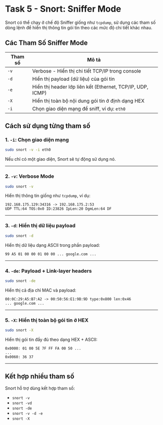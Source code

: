 
# Task 5 - Snort: Sniffer Mode

Snort có thể chạy ở chế độ Sniffer giống như `tcpdump`, sử dụng các tham số dòng lệnh để hiển thị thông tin gói tin theo các mức độ chi tiết khác nhau.

## Các Tham Số Sniffer Mode

| Tham số | Mô tả |
|---------|------|
| `-v`    | Verbose - Hiển thị chi tiết TCP/IP trong console |
| `-d`    | Hiển thị payload (dữ liệu) của gói tin |
| `-e`    | Hiển thị header lớp liên kết (Ethernet, TCP/IP, UDP, ICMP) |
| `-X`    | Hiển thị toàn bộ nội dung gói tin ở định dạng HEX |
| `-i`    | Chọn giao diện mạng để sniff, ví dụ: `eth0` |

## Cách sử dụng từng tham số

### 1. `-i`: Chọn giao diện mạng

```bash
sudo snort -v -i eth0
```

Nếu chỉ có một giao diện, Snort sẽ tự động sử dụng nó.

---

### 2. `-v`: Verbose Mode

```bash
sudo snort -v
```

Hiển thị thông tin giống như `tcpdump`, ví dụ:

```
192.168.175.129:34316 -> 192.168.175.2:53
UDP TTL:64 TOS:0x0 ID:23826 IpLen:20 DgmLen:64 DF
```

---

### 3. `-d`: Hiển thị dữ liệu payload

```bash
sudo snort -d
```

Hiển thị dữ liệu dạng ASCII trong phần payload:

```
99 A5 01 00 00 01 00 00 ... google.com ...
```

---

### 4. `-de`: Payload + Link-layer headers

```bash
sudo snort -de
```

Hiển thị cả địa chỉ MAC và payload:

```
00:0C:29:A5:B7:A2 -> 00:50:56:E1:9B:9D type:0x800 len:0x46
... google.com ...
```

---

### 5. `-X`: Hiển thị toàn bộ gói tin ở HEX

```bash
sudo snort -X
```

Hiển thị gói tin đầy đủ theo dạng HEX + ASCII:

```
0x0000: 01 00 5E 7F FF FA 00 50 ...
...
0x0060: 36 37
```

---

## Kết hợp nhiều tham số

Snort hỗ trợ dùng kết hợp tham số:

- `snort -v`
- `snort -vd`
- `snort -de`
- `snort -v -d -e`
- `snort -X`
